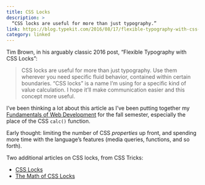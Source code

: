 ```yaml
---
title: CSS Locks
description: >
  “CSS locks are useful for more than just typography.”
link: https://blog.typekit.com/2016/08/17/flexible-typography-with-css-locks/
category: linked
---
```


Tim Brown, in his arguably classic 2016 post, “Flexible Typography with CSS Locks”:

> CSS locks are useful for more than just typography. Use them wherever you need specific fluid
> behavior, contained within certain boundaries. “CSS locks” is a name I’m using for a specific kind
> of value calculation. I hope it’ll make communication easier and this concept more useful.

I’ve been thinking a lot about this article as I’ve been putting together my
[Fundamentals of Web Development](https://courses.stolley.co/fwd/) for the fall semester, especially
the place of the CSS `calc()` function.

Early thought: limiting the number of CSS *properties* up front, and spending more time with the
language’s features (media queries, functions, and so forth).

Two additional articles on CSS locks, from CSS Tricks:

* [CSS Locks](https://css-tricks.com/css-locks/)
* [The Math of CSS Locks](https://css-tricks.com/math-css-locks/)
